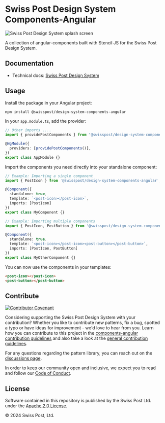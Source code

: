 # Swiss Post Design System Components-Angular

![Swiss Post Design System splash screen](https://github.com/swisspost/design-system/assets/1659006/e84f1fea-e666-4853-8c85-726a6bf22e6c)

A collection of angular-components built with Stencil JS for the Swiss Post Design System.

## Documentation

- Technical docs: [Swiss Post Design System](https://design-system.post.ch)

## Usage

Install the package in your Angular project:

```bash
npm install @swisspost/design-system-components-angular
```

In your `app.module.ts`, add the provider:

```typescript
// Other imports ....
import { providePostComponents } from '@swisspost/design-system-components-angular';

@NgModule({
  providers: [providePostComponents()],
})
export class AppModule {}
```

Import the components you need directly into your standalone component:

```typescript
// Example: Importing a single component
import { PostIcon } from '@swisspost/design-system-components-angular';

@Component({
  standalone: true,
  template: `<post-icon></post-icon>`,
  imports: [PostIcon]
})
export class MyComponent {}

// Example: Importing multiple components
import { PostIcon, PostButton } from '@swisspost/design-system-components-angular';

@Component({
  standalone: true,
  template: `<post-icon></post-icon><post-button></post-button>`,
  imports: [PostIcon, PostButton]
})
export class MyOtherComponent {}
```

You can now use the components in your templates:

```html
<post-icon></post-icon>
<post-button></post-button>
```

## Contribute

[![Contributor Covenant](https://img.shields.io/badge/Contributor%20Covenant-2.1-4baaaa.svg)](../../../../CODE_OF_CONDUCT.md)

Considering supporting the Swiss Post Design System with your contribution? Whether you like to contribute new patterns, fix a bug, spotted a typo or have ideas for improvement - we'd love to hear from you. Learn how you can contribute to this project in the [components-angular contribution guidelines](./CONTRIBUTING.md) and also take a look at the [general contribution guidelines](../../../../CONTRIBUTING.md).

For any questions regarding the pattern library, you can reach out on the [discussions page](https://github.com/swisspost/design-system/discussions).

In order to keep our community open and inclusive, we expect you to read and follow our [Code of Conduct](/CODE_OF_CONDUCT.md).

## License

Software contained in this repository is published by the Swiss Post Ltd. under the [Apache 2.0 License](./LICENSE).

© 2024 Swiss Post, Ltd.
